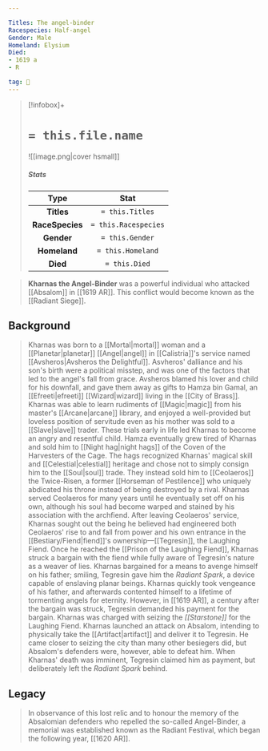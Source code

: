 ```yaml
---

Titles: The angel-binder
Racespecies: Half-angel
Gender: Male
Homeland: Elysium
Died:
- 1619 a
- R

tag: 👤️
---
```


> [!infobox]+
> #  `= this.file.name`
> ![[image.png|cover hsmall]]
> ##### Stats
> Type | Stat |
> :---: |:---:|
> **Titles** | `= this.Titles` |
> **RaceSpecies** | `= this.Racespecies` |
> **Gender** | `= this.Gender` |
> **Homeland** | `= this.Homeland` |
> **Died** | `= this.Died` |



> **Kharnas the Angel-Binder** was a powerful individual who attacked [[Absalom]] in [[1619 AR]]. This conflict would become known as the [[Radiant Siege]].


## Background

> Kharnas was born to a [[Mortal|mortal]] woman and a [[Planetar|planetar]] [[Angel|angel]] in [[Calistria]]'s service named [[Avsheros|Avsheros the Delightful]]. Asvheros' dalliance and his son's birth were a political misstep, and was one of the factors that led to the angel's fall from grace. Avsheros blamed his lover and child for his downfall, and gave them away as gifts to Hamza bin Gamal, an [[Efreeti|efreeti]] [[Wizard|wizard]] living in the [[City of Brass]]. Kharnas was able to learn rudiments of [[Magic|magic]] from his master's [[Arcane|arcane]] library, and enjoyed a well-provided but loveless position of servitude even as his mother was sold to a [[Slave|slave]] trader. These trials early in life led Kharnas to become an angry and resentful child.
> Hamza eventually grew tired of Kharnas and sold him to [[Night hag|night hags]] of the Coven of the Harvesters of the Cage. The hags recognized Kharnas' magical skill and [[Celestial|celestial]] heritage and chose not to simply consign him to the [[Soul|soul]] trade. They instead sold him to [[Ceolaeros]] the Twice-Risen, a former [[Horseman of Pestilence]] who uniquely abdicated his throne instead of being destroyed by a rival. Kharnas served Ceolaeros for many years until he eventually set off on his own, although his soul had become warped and stained by his association with the archfiend.
> After leaving Ceolaeros' service, Kharnas sought out the being he believed had engineered both Ceolaeros' rise to and fall from power and his own entrance in the [[Bestiary/Fiend|fiend]]'s ownership—[[Tegresin]], the Laughing Fiend. Once he reached the [[Prison of the Laughing Fiend]], Kharnas struck a bargain with the fiend while fully aware of Tegresin's nature as a weaver of lies. Kharnas bargained for a means to avenge himself on his father; smiling, Tegresin gave him the *Radiant Spark*, a device capable of enslaving planar beings.
> Kharnas quickly took vengeance of his father, and afterwards contented himself to a lifetime of tormenting angels for eternity. However, in [[1619 AR]], a century after the bargain was struck, Tegresin demanded his payment for the bargain. Kharnas was charged with seizing the *[[Starstone]]* for the Laughing Fiend. Kharnas launched an attack on Absalom, intending to physically take the [[Artifact|artifact]] and deliver it to Tegresin. He came closer to seizing the city than many other besiegers did, but Absalom's defenders were, however, able to defeat him. When Kharnas' death was imminent, Tegresin claimed him as payment, but deliberately left the *Radiant Spark* behind.


## Legacy

> In observance of this lost relic and to honour the memory of the Absalomian defenders who repelled the so-called Angel-Binder, a memorial was established known as the Radiant Festival, which began the following year, [[1620 AR]].







